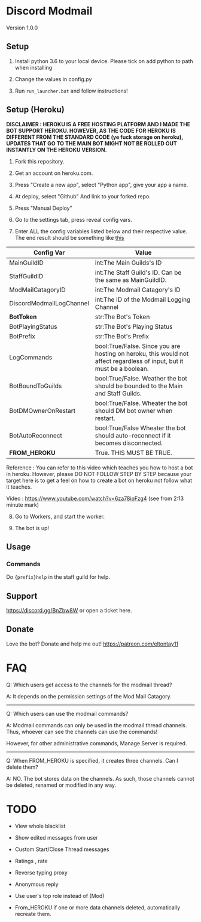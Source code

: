 

# Discord Modmail
Version 1.0.0 
## Setup

1. Install python 3.6 to your local device. Please tick on add python to path when installing

2. Change the values in config.py 

3. Run ```run_launcher.bat``` and follow instructions!

## Setup (Heroku)

**DISCLAIMER : HEROKU IS A FREE HOSTING PLATFORM AND I MADE THE BOT SUPPORT HEROKU. HOWEVER, AS THE CODE FOR HEROKU IS DIFFERENT FROM THE STANDARD CODE (ye fuck storage on heroku), UPDATES THAT GO TO THE MAIN BOT MIGHT NOT BE ROLLED OUT INSTANTLY ON THE HEROKU VERSION.**

1. Fork this repository.

2. Get an account on heroku.com.

3. Press "Create a new app", select "Python app", give your app a name.

4. At deploy, select "Github" And link to your forked repo.

5. Press "Manual Deploy"

6. Go to the settings tab, press reveal config vars.

7. Enter ALL the config variables listed below and their respective value. The end result should be something like [this](https://cdn.discordapp.com/attachments/490011895663820811/494074082292137985/unknown.png)


|Config Var|Value|
|------|-------|
|MainGuildID|int:The Main Guilds's ID|
|StaffGuildID|int:The Staff Guild's ID. Can be the same as MainGuildID.|
|ModMailCatagoryID|int:The Modmail Catagory's ID|
|DiscordModmailLogChannel|int:The ID of the Modmail Logging Channel|
|**BotToken**|str:The Bot's Token|
|BotPlayingStatus|str:The Bot's Playing Status|
|BotPrefix|str:The Bot's Prefix|
|LogCommands|bool:True/False. Since you are hosting on heroku, this would not affect regardless of input, but it must be a boolean.|
|BotBoundToGuilds|bool:True/False. Weather the bot should be bounded to the Main and Staff Guilds.|
|BotDMOwnerOnRestart|bool:True/False. Wheater the bot should DM bot owner when restart.|
|BotAutoReconnect|bool:True/False Wheater the bot should auto-reconnect if it becomes disconnected.|
|**FROM_HEROKU**|True. THIS MUST BE TRUE.|

Reference : You can refer to this video which teaches you how to host a bot in heroku. However, please DO NOT FOLLOW STEP BY STEP because your target here is to get a feel on how to create a bot on heroku not follow what it teaches. 

Video : https://www.youtube.com/watch?v=6za78ipFzg4 (see from 2:13 minute mark)


8. Go to Workers, and start the worker.

9. The bot is up!

## Usage

### Commands

Do ```{prefix}help``` in the staff guild for help.


## Support

https://discord.gg/BnZbw8W or open a ticket here.

## Donate

Love the bot? Donate and help me out! https://patreon.com/eltontay11


# FAQ

Q: Which users get access to the channels for the modmail thread?

A: It depends on the permission settings of the Mod Mail Catagory.

--------------
Q: Which users can use the modmail commands?

A: Modmail commands can only be used in the modmail thread channels. Thus, whoever can see the channels can use the commands!
   
   However, for other administrative commands, Manage Server is required.
   
-----------------
Q: When FROM_HEROKU is specified, it creates three channels. Can I delete them?

A: NO. The bot stores data on the channels. As such, those channels cannot be deleted, renamed or modified in any way.

# TODO

- View whole blacklist

- Show edited messages from user

- Custom Start/Close Thread messages

- Ratings , rate <uuid>

- Reverse typing proxy

- Anonymous reply

- Use user's top role instead of (Mod)

- From_HEROKU if one or more data channels deleted, automatically recreate them. 
